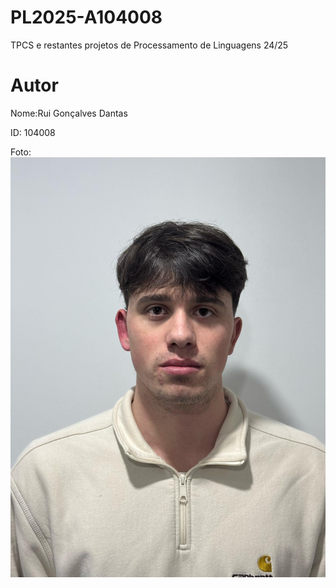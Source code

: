 # PL2025-A104008
TPCS e restantes projetos de Processamento de Linguagens 24/25
# Autor
Nome:Rui Gonçalves Dantas

ID: 104008

Foto:
![Autor](https://github.com/ruidantas04/PL2025-A104008/blob/main/e034a3fe-4b4a-4a78-8cf5-8c200b1753be.jpg)
